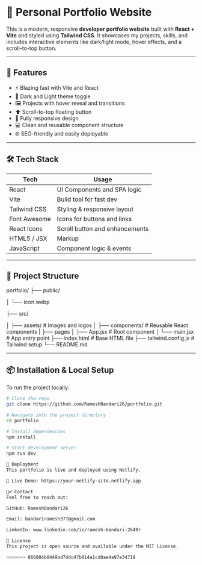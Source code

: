 
# 💼 Personal Portfolio Website

This is a modern, responsive **developer portfolio website** built with **React + Vite** and styled using **Tailwind CSS**. It showcases my projects, skills, and includes interactive elements like dark/light mode, hover effects, and a scroll-to-top button.

---

## 🚀 Features

- ⚡ Blazing fast with Vite and React
- 🎨 Dark and Light theme toggle
- 🖼️ Projects with hover reveal and transitions
- ⬆️ Scroll-to-top floating button
- 📱 Fully responsive design
- 💻 Clean and reusable component structure
- 🌐 SEO-friendly and easily deployable

---

## 🛠️ Tech Stack

| Tech          | Usage                         |
|---------------|-------------------------------|
| React         | UI Components and SPA logic   |
| Vite          | Build tool for fast dev       |
| Tailwind CSS  | Styling & responsive layout   |
| Font Awesome  | Icons for buttons and links   |
| React Icons   | Scroll button and enhancements|
| HTML5 / JSX   | Markup                        |
| JavaScript    | Component logic & events      |

---

## 📂 Project Structure

portfolio/
├── public/

│ └── icon.webp

├── src/

│ ├── assets/ # Images and logos
│ ├── components/ # Reusable React components
| ├── pages
│ ├── App.jsx # Root component
│ └── main.jsx # App entry point
├── index.html # Base HTML file
├── tailwind.config.js # Tailwind setup
└── README.md


---

## 📦 Installation & Local Setup

To run the project locally:

```bash
# Clone the repo
git clone https://github.com/RameshBandari26/portfolio.git

# Navigate into the project directory
cd portfolio

# Install dependencies
npm install

# Start development server
npm run dev

🚀 Deployment
This portfolio is live and deployed using Netlify.

🔗 Live Demo: https://your-netlify-site.netlify.app

🙋‍♂️ Contact
Feel free to reach out:

GitHub: RameshBandari26

Email: bandariramesh377@gmail.com

LinkedIn: www.linkedin.com/in/ramesh-bandari-2649r

📄 License
This project is open source and available under the MIT License.

>>>>>>> 866804b0449bd7ddc47b014a1cd0ae4a97e34719
